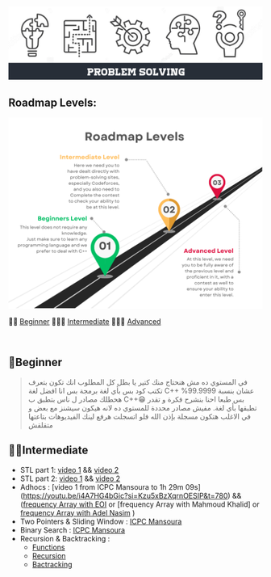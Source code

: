 <p align="center">
    <img width="1200" src="image/Logo.png" title="logo"><br />
</p>

## Roadmap Levels:
<p align="center">
    <img width="850" src="image/img1.png" title="img1"><br />
</p>

🔗👻 [Beginner](#beginner) 
🔗🐱‍🏍 [Intermediate](#intermediate) 
🔗🕵️‍♂️ [Advanced](#advanced)

<br>

## 👻Beginner

> في المستوي ده مش هنحتاج منك كتير يا بطل كل المطلوب انك تكون بتعرف تكتب كود بس بأي لغة برمجة بس انا افضل لغة C++ عشان بنسبة 99.9999% هحطلك مصادر ل ناس بتطبق ب C++😁 بس طبعا احنا بنشرح فكرة و تقدر تطبقها بأي لغة.
> مفيش مصادر محددة للمستوي ده لانه هيكون سيشنز مع بعض و في الاغلب هتكون مسجلة بإذن الله فلو اتسجلت هرفع لينك الفيديوهات بتاعتها متقلقش
## 🐱‍🏍Intermediate

- STL part 1: [video 1](http://youtube.com/watch?v=Uh2hnrjO26o) && [video 2](https://www.youtube.com/watch?v=JdP77eojCpU)<br>
- STL part 2: [video 1](https://www.youtube.com/watch?v=u6WuKiOfLJo) && [video 2](https://www.youtube.com/watch?v=3sqOmhtH5SA&t=3s)<br>
- Adhocs : [video 1 from ICPC Mansoura to 1h 29m 09s] (https://youtu.be/i4A7HG4bGic?si=Kzu5xBzXqrnOESIP&t=780) && ([frequency Array with EOI](https://www.youtube.com/watch?v=Y_LiOgx4KCM) or [frequency Array with Mahmoud Khalid] or [frequency Array with Adel Nasim](https://youtu.be/73dAQba23-I?si=97WW-zIZt7V-1u9L) )<br>
- Two Pointers & Sliding Window : [ICPC Mansoura](https://youtu.be/i4A7HG4bGic?si=KAo1sco4VrTdtJ1t&t=5350)<br>
- Binary Search : [ICPC Mansoura](https://youtu.be/v_i9VfvoQV4?si=NlG0gZU-J-G7WG_O)<br>
- Recursion & Backtracking :
  - [Functions](https://www.youtube.com/watch?v=6m-RTOsvp7E&list=PLBkwGJXcrCATmqJ-xKYBtZIoMTVpHz6p7&pp=iAQB)
  - [Recursion](https://www.youtube.com/watch?v=t0cHKEof1S8&list=PLBkwGJXcrCATvPBkCUoJzURlO3MIeHZji&pp=iAQB)
  - [Bactracking](https://www.youtube.com/watch?v=lmhlsBwRKGo&list=PLBkwGJXcrCAS-s51m2n1ed_xbyqI_cEio&pp=iAQB)
<br>



